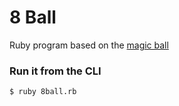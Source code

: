 # 8 Ball
Ruby program based on the [magic ball](https://ru.wikipedia.org/wiki/Magic_8_ball)

### Run it from the CLI
```
$ ruby 8ball.rb
```
